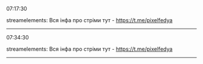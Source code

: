 07:17:30

streamelements: Вся інфа про стріми тут - https://t.me/pixelfedya

---

07:34:30

streamelements: Вся інфа про стріми тут - https://t.me/pixelfedya

---

